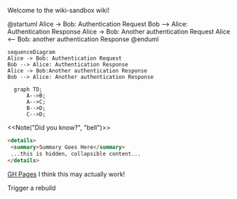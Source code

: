 Welcome to the wiki-sandbox wiki!

@startuml
Alice -> Bob: Authentication Request
Bob --> Alice: Authentication Response
Alice -> Bob: Another authentication Request
Alice <-- Bob: another authentication Response
@enduml

```mermaid
sequenceDiagram
Alice -> Bob: Authentication Request
Bob --> Alice: Authentication Response
Alice -> Bob:Another authentication Response
Bob --> Alice: Another authentication Response
```

```mermaid
  graph TD;
      A-->B;
      A-->C;
      B-->D;
      C-->D;
```
<<Note("Did you know?", "bell")>>



```md
<details>
 <summary>Summary Goes Here</summary>
 ...this is hidden, collapsible content...
</details>
```

[GH Pages](https://sputnick1124.github.io/wiki-sandbox/)
I think this may actually work!

Trigger a rebuild
